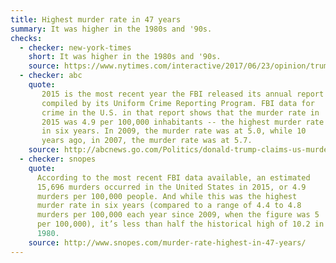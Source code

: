 ```yaml
---
title: Highest murder rate in 47 years
summary: It was higher in the 1980s and '90s.
checks:
  - checker: new-york-times
    short: It was higher in the 1980s and '90s.
    source: https://www.nytimes.com/interactive/2017/06/23/opinion/trumps-lies.html
  - checker: abc
    quote:
       2015 is the most recent year the FBI released its annual report
       compiled by its Uniform Crime Reporting Program. FBI data for
       crime in the U.S. in that report shows that the murder rate in
       2015 was 4.9 per 100,000 inhabitants -- the highest murder rate
       in six years. In 2009, the murder rate was at 5.0, while 10
       years ago, in 2007, the murder rate was at 5.7.
    source: http://abcnews.go.com/Politics/donald-trump-claims-us-murder-rate-highest-47/story?id=45332636
  - checker: snopes
    quote:
      According to the most recent FBI data available, an estimated
      15,696 murders occurred in the United States in 2015, or 4.9
      murders per 100,000 people. And while this was the highest
      murder rate in six years (compared to a range of 4.4 to 4.8
      murders per 100,000 each year since 2009, when the figure was 5
      per 100,000), it’s less than half the historical high of 10.2 in
      1980.
    source: http://www.snopes.com/murder-rate-highest-in-47-years/
---
```

